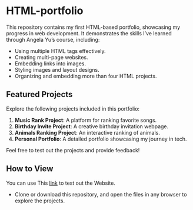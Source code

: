 # HTML-portfolio
This repository contains my first HTML-based portfolio, showcasing my progress in web development. It demonstrates the skills I’ve learned through Angela Yu’s course, including:

- Using multiple HTML tags effectively.
- Creating multi-page websites.
- Embedding links into images.
- Styling images and layout designs.
- Organizing and embedding more than four HTML projects.

## Featured Projects
Explore the following projects included in this portfolio:
1. **Music Rank Project**: A platform for ranking favorite songs.
2. **Birthday Invite Project**: A creative birthday invitation webpage.
3. **Animals Ranking Project**: An interactive ranking of animals.
4. **Personal Portfolio**: A detailed portfolio showcasing my journey in tech.

Feel free to test out the projects and provide feedback!

## How to View
You can use This [link](https://t.co/oElQnDij7l) to test out the Website. 

- Clone or download this repository, and open the files in any browser to explore the projects.

